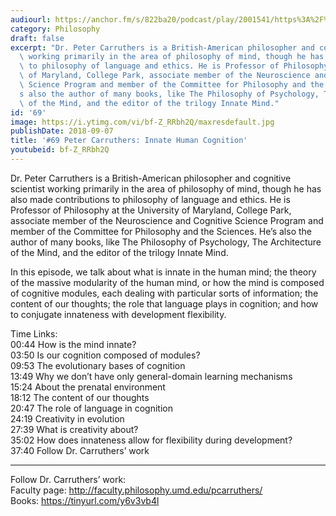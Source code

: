 ```yaml
---
audiourl: https://anchor.fm/s/822ba20/podcast/play/2001541/https%3A%2F%2Fd3ctxlq1ktw2nl.cloudfront.net%2Fproduction%2F2018-11-29%2F7681538-44100-2-19aec6fda8285.mp3
category: Philosophy
draft: false
excerpt: "Dr. Peter Carruthers is a British-American philosopher and cognitive scientist\
  \ working primarily in the area of philosophy of mind, though he has also made contributions\
  \ to philosophy of language and ethics. He is Professor of Philosophy at the University\
  \ of Maryland, College Park, associate member of the Neuroscience and Cognitive\
  \ Science Program and member of the Committee for Philosophy and the Sciences. He\u2019\
  s also the author of many books, like The Philosophy of Psychology, The Architecture\
  \ of the Mind, and the editor of the trilogy Innate Mind."
id: '69'
image: https://i.ytimg.com/vi/bf-Z_RRbh2Q/maxresdefault.jpg
publishDate: 2018-09-07
title: '#69 Peter Carruthers: Innate Human Cognition'
youtubeid: bf-Z_RRbh2Q
---
```

<div class="timelinks">

Dr. Peter Carruthers is a British-American philosopher and cognitive scientist working primarily in the area of philosophy of mind, though he has also made contributions to philosophy of language and ethics. He is Professor of Philosophy at the University of Maryland, College Park, associate member of the Neuroscience and Cognitive Science Program and member of the Committee for Philosophy and the Sciences. He’s also the author of many books, like The Philosophy of Psychology, The Architecture of the Mind, and the editor of the trilogy Innate Mind.

In this episode, we talk about what is innate in the human mind; the theory of the massive modularity of the human mind, or how the mind is composed of cognitive modules, each dealing with particular sorts of information; the content of our thoughts; the role that language plays in cognition; and how to conjugate innateness with development flexibility.

Time Links:  
<time>00:44</time> How is the mind innate?        
<time>03:50</time> Is our cognition composed of modules?   
<time>09:53</time> The evolutionary bases of cognition  
<time>13:49</time> Why we don’t have only general-domain learning mechanisms    
<time>15:24</time> About the prenatal environment      
<time>18:12</time> The content of our thoughts       
<time>20:47</time> The role of language in cognition    
<time>24:19</time> Creativity in evolution  
<time>27:39</time> What is creativity about?  
<time>35:02</time> How does innateness allow for flexibility during development?  
<time>37:40</time> Follow Dr. Carruthers’ work        

---

Follow Dr. Carruthers’ work:  
Faculty page: http://faculty.philosophy.umd.edu/pcarruthers/  
Books: https://tinyurl.com/y6v3vb4l
</div>

